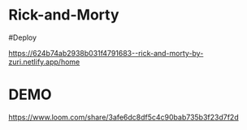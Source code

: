 # Rick-and-Morty


#Deploy

https://624b74ab2938b031f4791683--rick-and-morty-by-zuri.netlify.app/home


# DEMO
https://www.loom.com/share/3afe6dc8df5c4c90bab735b3f23d7f2d
